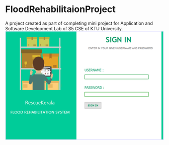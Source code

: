 # FloodRehabilitaionProject
A project created as part of completing mini project for Application and Software Development Lab of S5 CSE of KTU University.
![Login Page](/images/login.png)
